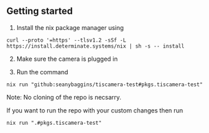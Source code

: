 ## Getting started
1. Install the nix package manager using  
```
curl --proto '=https' --tlsv1.2 -sSf -L https://install.determinate.systems/nix | sh -s -- install
```

2. Make sure the camera is plugged in

3. Run the command
```
nix run "github:seanybaggins/tiscamera-test#pkgs.tiscamera-test"
```
Note: No cloning of the repo is necsarry.

If you want to run the repo with your custom changes then run
```
nix run ".#pkgs.tiscamera-test"
```

